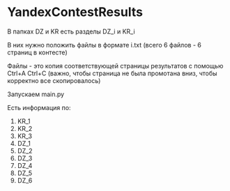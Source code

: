 # YandexContestResults

В папках DZ и KR есть разделы DZ_i и KR_i

В них нужно положить файлы в формате i.txt (всего 6 файлов - 6 страниц в контесте)

Файлы - это копия соответствующей страницы результатов с помощью Ctrl+A Ctrl+C (важно, чтобы страница не была промотана вниз, чтобы корректно все скопировалось)

Запускаем main.py

Есть информация по:
1. KR_1
2. KR_2
3. KR_3
4. DZ_1
5. DZ_2
6. DZ_3
7. DZ_4
8. DZ_5
9. DZ_6
